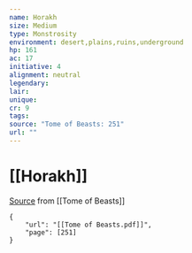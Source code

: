 ```yaml
---
name: Horakh
size: Medium
type: Monstrosity
environment: desert,plains,ruins,underground
hp: 161
ac: 17
initiative: 4
alignment: neutral
legendary: 
lair: 
unique: 
cr: 9
tags: 
source: "Tome of Beasts: 251"
url: ""
---
```

# [[Horakh]]

[Source](zotero://open-pdf/library/items/ULEQWHJM?page=251) from [[Tome of Beasts]]

```pdf
{
	"url": "[[Tome of Beasts.pdf]]",
	"page": [251]
}
```

